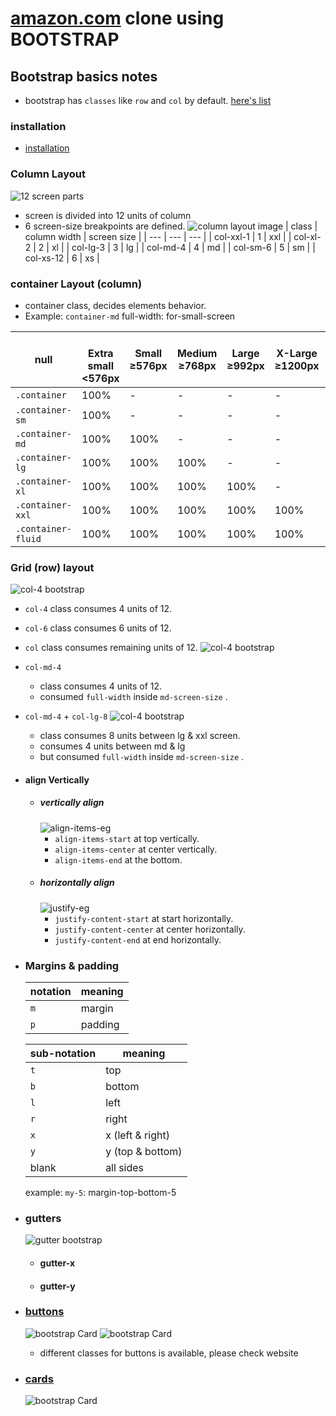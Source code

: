 # [amazon.com](https://www.amazon.com/) clone using BOOTSTRAP

## Bootstrap basics notes
* bootstrap has `classes` like `row` and `col` by default. [here's list](https://www.w3schools.com/bootstrap/bootstrap_ref_all_classes.asp)

### installation
- [installation](https://getbootstrap.com/docs/5.3/getting-started/introduction/)

### Column Layout
![12 screen parts](autodraw/12parts.png)
- screen is divided into 12 units of column
- 6 screen-size breakpoints are defined.
  ![column layout image](autodraw/column.png)
  | class | column width | screen size |
  | --- | --- | --- |
  | col-xxl-1 | 1 | xxl |
  | col-xl-2 | 2 | xl |
  | col-lg-3 | 3 | lg |
  | col-md-4 | 4 | md |
  | col-sm-6 | 5 | sm |
  | col-xs-12 | 6 | xs |

### container Layout (column)

  * container class, decides elements behavior.
  * Example: `container-md` full-width: for-small-screen 

  | null |<br>Extra small <576px | Small ≥576px | Medium ≥768px | Large ≥992px | X-Large ≥1200px | XX-Large ≥1400px |
  | --- | --- | --- | --- | --- | --- | --- |
  | `.container`            | 100%          | -          | -         | -            | -            | - |
  | `.container-sm`         | 100%          | -          | -         | -            | -            | - |
  | `.container-md`         | 100%          | 100%           | -         | -            | -            | - |
  | `.container-lg`         | 100%          | 100%           | 100%          | -            | -            | - |
  | `.container-xl`         | 100%          | 100%           | 100%          | 100%             | -            | - |
  | `.container-xxl`        | 100%          | 100%           | 100%          | 100%             | 100%              | - |
  | `.container-fluid`      | 100%          | 100%           | 100%          | 100%             | 100%              | 100% |

### Grid (row) layout
  ![col-4 bootstrap](autodraw/coladpt.png)
  * `col-4` class consumes 4 units of 12.
  * `col-6` class consumes 6 units of 12.
  * `col` class consumes remaining units of 12.
  ![col-4 bootstrap](autodraw/md-col.png)
  * `col-md-4`
    * class consumes 4 units of 12.
    * consumed `full-width` inside `md-screen-size` .
  * `col-md-4` + `col-lg-8`
  ![col-4 bootstrap](autodraw/multicol.png)
    * class consumes 8 units between lg & xxl screen.
    * consumes 4 units between md & lg
    * but consumed `full-width` inside `md-screen-size` .
  * #### align Vertically
    * ##### vertically align
      ![align-items-eg](autodraw/alignitems.png)
      * `align-items-start` at top vertically.
      * `align-items-center` at center vertically.
      * `align-items-end` at the bottom.
    * ##### horizontally align
      ![justify-eg](autodraw/justify.png)
      * `justify-content-start` at start horizontally.
      * `justify-content-center` at center horizontally.
      * `justify-content-end` at end horizontally.
  * ### Margins & padding
    | notation | meaning |
    | --- | --- |
    |`m`| margin |
    |`p`| padding |

    | sub-notation | meaning |
    | --- | --- |
    |`t`| top |
    |`b`| bottom |
    |`l`| left |
    |`r`| right |
    |`x`| x (left & right) |
    |`y`| y (top & bottom) |
    |blank| all sides |

    example: `my-5`: margin-top-bottom-5
    
  * ### gutters
    ![gutter bootstrap](autodraw/GUTTER.png)
    * #### gutter-x
    * #### gutter-y
   
  * ### [buttons](https://getbootstrap.com/docs/5.3/components/buttons/)
    ![bootstrap Card](autodraw/buttonsA.png)
    ![bootstrap Card](autodraw/buttonsB.png)
    * different classes for buttons is available, please check website
  * ### [cards](https://getbootstrap.com/docs/4.0/components/card/)
    ![bootstrap Card](autodraw/bootstrapCard.png)
